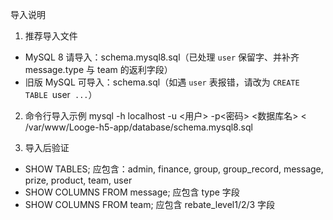 导入说明

1) 推荐导入文件
- MySQL 8 请导入：schema.mysql8.sql（已处理 `user` 保留字、并补齐 message.type 与 team 的返利字段）
- 旧版 MySQL 可导入：schema.sql（如遇 `user` 表报错，请改为 `CREATE TABLE `user` ...`）

2) 命令行导入示例
mysql -h localhost -u <用户> -p<密码> <数据库名> < /var/www/Looge-h5-app/database/schema.mysql8.sql

3) 导入后验证
- SHOW TABLES; 应包含：admin, finance, group, group_record, message, prize, product, team, user
- SHOW COLUMNS FROM message; 应包含 type 字段
- SHOW COLUMNS FROM team; 应包含 rebate_level1/2/3 字段

